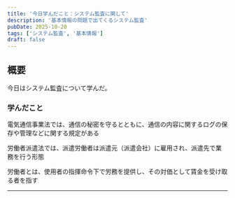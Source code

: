 ```yaml
---
title: '今日学んだこと：システム監査に関して'
description: '基本情報の問題で出てくるシステム監査'
pubDate: 2025-10-20
tags: ['システム監査', '基本情報']
draft: false
---
```


## 概要

今日はシステム監査について学んだ。

### 学んだこと

電気通信事業法では、通信の秘密を守るとともに、通信の内容に関するログの保存や管理などに関する規定がある

労働者派遣法では、派遣労働者は派遣元（派遣会社）に雇用され、派遣先で業務を行う形態

労働者とは、使用者の指揮命令下で労務を提供し、その対価として賃金を受け取る者を指す

---